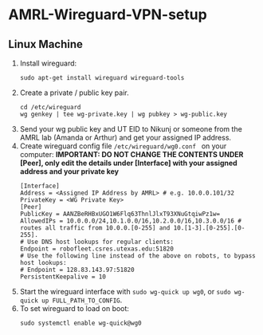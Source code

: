 # AMRL-Wireguard-VPN-setup

## Linux Machine

1. Install wireguard:
    ```
    sudo apt-get install wireguard wireguard-tools
    ```
2. Create a private / public key pair.
    ```
    cd /etc/wireguard
    wg genkey | tee wg-private.key | wg pubkey > wg-public.key
    ```
3. Send your wg public key and UT EID to Nikunj or someone from the AMRL lab (Amanda or Arthur) and get your assigned IP address.  
4. Create wireguard config file `/etc/wireguard/wg0.conf ` on your computer:
    **IMPORTANT: DO NOT CHANGE THE CONTENTS UNDER [Peer], only edit the details under [Interface] with your assigned address and your private key**
    ```
    [Interface]
    Address = <Assigned IP Address by AMRL> # e.g. 10.0.0.101/32
    PrivateKey = <WG Private Key>
    [Peer]
    PublicKey = AANZBeRHBxUGO1W6Flq63ThnlJlxT93XNuGtqiwPz1w=
    AllowedIPs = 10.0.0.0/24,10.1.0.0/16,10.2.0.0/16,10.3.0.0/16 # routes all traffic from 10.0.0.[0-255] and 10.[1-3].[0-255].[0-255].
    # Use DNS host lookups for regular clients:
    Endpoint = robofleet.csres.utexas.edu:51820
    # Use the following line instead of the above on robots, to bypass host lookups:
    # Endpoint = 128.83.143.97:51820
    PersistentKeepalive = 10
    ```
5. Start the wireguard interface with `sudo wg-quick up wg0`, or `sudo wg-quick up FULL_PATH_TO_CONFIG`.
6. To set wireguard to load on boot:
    ```
    sudo systemctl enable wg-quick@wg0
    ```
